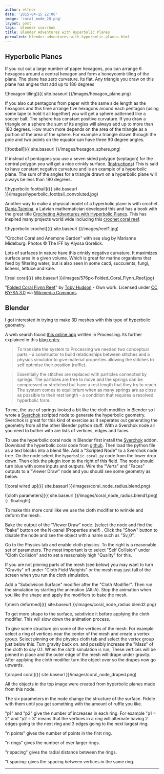 ```yaml
---
author: elfnor
date: '2015-04-15 22:00'
image: 'coral_node_28.png'
layout: post
tags:  blender sverchok
title: Blender Adventures with Hyperbolic Planes
permalink: blender-adventures-with-hyperbolic-planes.html
---
```


## Hyperbolic Planes

If you cut out a large number of paper hexagons, you can arrange 6 hexagons around a central hexagon and form a honeycomb tiling of the plane. The plane has zero curvature. Its flat. Any triangle you draw on this plane has angles that add up to 180 degrees

![hexagon tiling]({{ site.baseurl }}/images/hexagon_plane.png)

If you also cut pentagons from paper with the same side length as the hexagons and this time arrange five hexagons around each pentagon (using some tape to hold it all together) you will get a sphere patterned like a soccer ball. The sphere has constant positive curvature. If you draw a triangle on a sphere the sum of its angles will always add up to more than 180 degrees. How much more depends on the area of the triangle as a portion of the area of the sphere. For example a triangle drawn through the pole and two points on the equator can have three 90 degree angles.

![football]({{ site.baseurl }}/images/hexagon_sphere.png)

If instead of pentagons you use a seven sided polygon (septagon) for the central polygon you will get a nice crinkly surface. ([Instructions](http://www.math.tamu.edu/~frank.sottile/research/subject/stories/hyperbolic_football/index.html)) This is said to have constant negative curvature and is an example of a hyperbolic plane. The sum of the angles for a triangle drawn on a hyperbolic plane will always be less than 180 degrees.

![hyperbolic football]({{ site.baseurl }}/images/hyperbolic_football_convoluted.jpg)

Another way to make a physical model of a hyperbolic plane is with crochet. [Dania Taimina](http://www.math.cornell.edu/~dtaimina/), a Latvian mathematician developed this and has a book with the great title [Crocheting Adventures with Hyperbolic Planes](http://www.amazon.com/Crocheting-Adventures-Hyperbolic-Planes-Taimina/dp/1568814526). This has inspired many projects world wide including this [crochet coral reef](http://crochetcoralreef.org/coral-reef-gallery.php).

![hyperbolic crochet]({{ site.baseurl }}/images/reef1.jpg)

\"Crochet Coral and Anemone Garden\" with sea slug by Marianne Midelburg.
Photos © The IFF by Alyssa Gorelick.

Lots of surfaces in nature have this crinkly negative curvature. It maximizes surface area in a given volume. Which is great for marine organisms that feed by filtering water, but is also seen in some cacti, succulents, fungi, lichens, lettuce and kale.

![real coral]({{ site.baseurl }}/images/576px-Folded_Coral_Flynn_Reef.jpg)

\"<a href="http://commons.wikimedia.org/wiki/File:Folded_Coral_Flynn_Reef.jpg#/media/File:Folded_Coral_Flynn_Reef.jpg">Folded Coral Flynn Reef</a>\" by <a href="//commons.wikimedia.org/wiki/User:99of9" title="User:99of9">Toby Hudson</a> - <span class="int-own-work" lang="en">Own work</span>. Licensed under <a title="Creative Commons Attribution-Share Alike 3.0" href="http://creativecommons.org/licenses/by-sa/3.0">CC BY-SA 3.0</a> via <a href="//commons.wikimedia.org/wiki/">Wikimedia Commons</a>.

## Blender

I got interested in trying to make 3D meshes with this type of hyperbolic geometry.

A web search found [this online app](http://www.openprocessing.org/sketch/9406) written in Processing. Its further explained in this [blog entry](http://x-polis.blogspot.com.au/2011/04/hyperbolic-coral.html).

> To translate the system to Processing we needed two conceptual parts - a constructor to build relationships between stitches and a physics simulator to give material properties allowing the stitches to self optimise their position (ruffle).

> Essentially the stitches are replaced with particles connected by springs. The particles are free to move and the springs can be compressed or stretched but have a rest length that they try to reach. The system comes to equilibrium when as many springs are as close as possible to their rest length - a condition that requires a resolved hyperbolic form.

To me, the use of springs looked a bit like the cloth modifier in Blender so I wrote a [Sverchok](http://nikitron.cc.ua/sverchok_en.html) scripted node to generate the hyperbolic geometry. Sverchok is great for this kind of exercise as it seperates out generating the geometry from all the other Blender python stuff. With a Sverchok node all you need to bother with are lists of vertices, edges and faces.

To use the hyperbolic coral node in Blender first install the [Sverchok](http://nikitron.cc.ua/sverchok_en.html) addon. Download the hyperbolic coral code from [github](https://github.com/elfnor/hyperbolic_coral). Then load the python file as a text blocks into a blend file. Add a \"Scripted Node\" to a Sverchok node tree. On the node select the `hyperbolic_coral.py` code from the lower drop down. Then click the plugin icon to the right of this field. The node should turn blue with some inputs and outputs. Wire the \"Verts\" and \"Faces\" outputs to a \"Viewer Draw\" node and you should see some geometry as below.

![coral wired up]({{ site.baseurl }}/images/coral_node_radius.blend.png)

![cloth parameters]({{ site.baseurl }}/images/coral_node_radius.blend1.png){: .floatright}

To make this more coral like we use the cloth modifier to wrinkle and deform the mesh.

Bake the output of the \"Viewer Draw\" node. (select the node and find the \"bake\" button on the N-panel (Properties shelf) . Click the \"Show\" button to disable the node and see the object with a name such as \"Sv_0\".

Go to the Physics tab and enable cloth physics. To the right is a reasonable set of parameters. The most important is to select \"Self Collision\" under \"Cloth Collision\" and to set a reasonably high \"Quality\" for this.

If you are not pinning parts of the mesh (see below) you may want to turn \"Gravity\" off under \"Cloth Field Weights\" or the mesh may just fall of the screen when you run the cloth simulation.

Add a \"Subdivision Surface\" modifier after the \"Cloth Modifier\". Then run the simulation by starting the animation (Alt-A). Stop the animation when you like the shape and apply the modifiers to bake the mesh.

![mesh deformed]({{ site.baseurl }}/images/coral_node_radius.blend2.png)

To get more shape to the surface, subdivide it before applying the cloth modifier. This will slow down the animation process.

To give some structure pin some of the vertices of the mesh. For example select a ring of vertices near the center of the mesh and create a vertex group. Select pinning on the physics cloth tab and select the vertex group just below this. Turn gravity back on. and possibly increase the \"Mass\" of the cloth to say 0.1. When the cloth simulation is run, These vertices will be pinned in place and the outer edge of the mesh will drape under gravity. After applying the cloth modifier turn the object over so the drapes now go upwards.

![draped coral]({{ site.baseurl }}/images/coral_node_draped.png)

All the objects in the top image were created from hyperbolic planes made from this node.

The six parameters in the node change the structure of the surface. Fiddle with them until you get something with the amount of ruffle you like.

\"p1\" and \"p2\" give the number of increases in each ring. For example \"p1 = 2\" and \"p2 = 3\" means that the vertices in a ring will alternate having 2 edges going to the next ring and 3 edges going to the next largest ring.

\"n points\" gives the number of points in the first ring.

\"n rings\" gives the number of ever larger rings.

\"r spacing\" gives the radial distance between the rings.

\"t spacing: gives the spacing between vertices in the same ring.

------------------------------------------------------------------------
